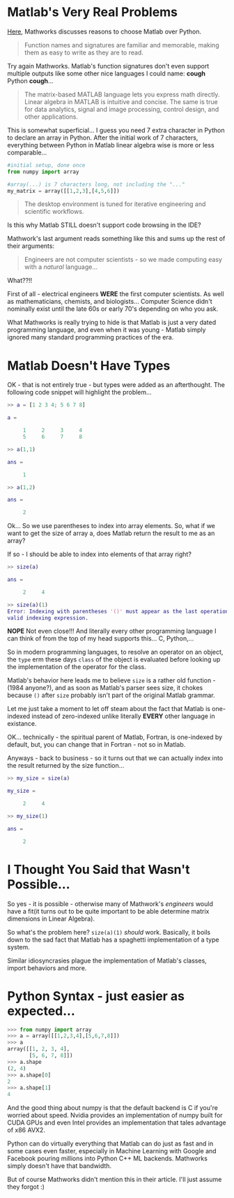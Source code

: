 # Matlab's Very Real Problems

[Here](https://www.mathworks.com/products/matlab/matlab-vs-python.html), Mathworks discusses
reasons to choose Matlab over Python.

 > Function names and signatures are familiar and memorable, making them as 
 > easy to write as they are to read.

Try again Mathworks. Matlab's function signatures don't even support multiple outputs like some other nice languages I could name: 
**cough** Python **cough**...

 > The matrix-based MATLAB language lets you express math directly. 
 > Linear algebra in MATLAB is intuitive and concise. 
 > The same is true for data analytics, signal and image processing,
 > control design, and other applications.

This is somewhat superficial...
I guess you need 7 extra character in Python to declare an array in Python.
After the initial work of 7 characters, everything between Python in Matlab
linear algebra wise is more or less comparable...

```Python
#initial setup, done once
from numpy import array

#array(...) is 7 characters long, not including the "..."
my_matrix = array([[1,2,3],[4,5,6]])
```

 > The desktop environment is tuned for iterative engineering 
 > and scientific workflows.

Is this why Matlab STILL doesn't support code browsing in the IDE?

Mathwork's last argument reads something like this and sums up the rest
of their arguments:

 > Engineers are not computer scientists - so we made computing easy with a *natural* language...

What??!!

First of all - electrical engineers **WERE** the first computer scientists.
As well as mathematicians, chemists, and biologists...
Computer Science didn't nominally exist until the late 60s or early 70's
depending on who you ask.

What Mathworks is really trying to hide is that Matlab is just a very dated
programming language, and even when it was young - Matlab simply ignored many standard
programming practices of the era.

# Matlab Doesn't Have Types
OK - that is not entirely true - but types were added as an afterthought.
The following code snippet will highlight the problem...

```matlab
>> a = [1 2 3 4; 5 6 7 8]

a =

     1     2     3     4
     5     6     7     8

>> a(1,1)

ans =

     1

>> a(1,2)

ans =

     2
```

Ok... So we use parentheses to index into array elements. So, what if we want
to get the size of array a, does Matlab return the result to me as an array?

If so - I should be able to index into elements of that array right?

```matlab
>> size(a)

ans =

     2     4

>> size(a)(1)
Error: Indexing with parentheses '()' must appear as the last operation of a
valid indexing expression.
```
**NOPE** Not even close!!! And literally every other programming language I can think
of from the top of my head supports this... C, Python,...

So in modern programming languages, to resolve an operator on an object,
the ``type`` erm these days ``class`` of the object is evaluated before looking up
the implementation of the operator for the class.

Matlab's behavior here leads me to believe ``size`` is a rather old function - (1984 anyone?),
and as soon as Matlab's parser sees size, it chokes because ``()`` after ``size`` probably isn't part
of the original Matlab grammar.

Let me just take a moment to let off steam about the fact that Matlab is one-indexed instead
of zero-indexed unlike literally **EVERY** other language in existance.

OK... technically - the spiritual parent of Matlab, Fortran, is one-indexed by default,
but, you can change that in Fortran - not so in Matlab.

Anyways - back to business - so it turns out that we can actually index into the result 
returned by the size function...

```matlab
>> my_size = size(a)

my_size =

     2     4

>> my_size(1)

ans =

     2
```

# I Thought You Said that Wasn't Possible...
So yes - it is possible - otherwise many of Mathwork's *engineers* would have a fit(it turns out to be quite important to be able determine matrix dimensions in Linear Algebra).

So what's the problem here? ``size(a)(1)`` *should* work. Basically, it boils down to
the sad fact that Matlab has a spaghetti implementation of a type system.

Similar idiosyncrasies plague the implementation of Matlab's classes, import behaviors
and more.


# Python Syntax - just easier as expected...
```python
>>> from numpy import array
>>> a = array([[1,2,3,4],[5,6,7,8]])
>>> a
array([[1, 2, 3, 4],
       [5, 6, 7, 8]])
>>> a.shape
(2, 4)
>>> a.shape[0]
2
>>> a.shape[1]
4
```
 And the good thing about numpy is that the default backend is C if you're worried about speed.
 Nvidia provides an implementation of numpy built for CUDA GPUs and even Intel provides
 an implementation that tales advantage of x86 AVX2.

Python can do virtually everything that Matlab can do just as fast and in some cases
even faster, especially in Machine Learning with Google and Facebook pouring millions into
Python C++ ML backends. Mathworks simply doesn't have that bandwidth.

 But of course Mathworks didn't mention this in their article. I'll just assume they forgot :)

